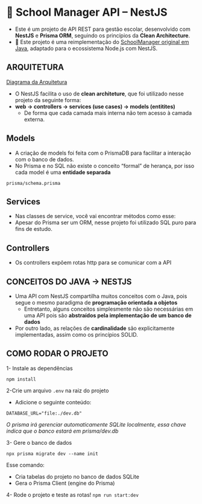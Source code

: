 # 📘 School Manager API – NestJS

- Este é um projeto de API REST para gestão escolar, desenvolvido com **NestJS** e **Prisma ORM**, seguindo os princípios da **Clean Architecture**.
-  🔄 Este projeto é uma reimplementação do [SchoolManager original em Java](https://github.com/Shigekai/SchoolManager), adaptado para o ecossistema Node.js com NestJS.

## ARQUITETURA

[Diagrama da Arquitetura](https://i.ibb.co/fYcBdGZK/Design-sem-nome.png)

- O NestJS facilita o uso de **clean architeture**, que foi utilizado nesse projeto da seguinte forma:
- **web → controllers → services (use cases) → models (entitites)**
    - De forma que cada camada mais interna não tem acesso à camada externa.

## Models

- A criação de models foi feita com o PrismaDB para facilitar a interação com o banco de dados.
- No Prisma e no SQL não existe o conceito “formal” de herança, por isso cada model é uma **entidade separada**

`prisma/schema.prisma`

## Services

- Nas classes de service, você vai encontrar métodos como esse:
- Apesar do Prisma ser um ORM, nesse projeto foi utilizado SQL puro para fins de estudo.

## Controllers

- Os controllers expõem rotas http para se comunicar com a API


## CONCEITOS DO JAVA → NESTJS

- Uma API com NestJS compartilha muitos conceitos com o Java, pois segue o mesmo paradigma de **programação orientada a objetos**
    - Entretanto, alguns conceitos simplesmente não são necessárias em uma API pois são **abstraídos pela implementação de um banco de dados**
- Por outro lado, as relações de **cardinalidade** são explicitamente implementadas, assim como os princípios SOLID.

## COMO RODAR O PROJETO

1- Instale as dependências

`npm install`

2-Crie um arquivo `.env` na raiz do projeto

- Adicione o seguinte conteúdo:

`DATABASE_URL="file:./dev.db"`

*O prisma irá gerenciar automaticamente SQLite localmente, essa chave indica que o banco estará em prisma/dev.db*

3- Gere o banco de dados 

`npx prisma migrate dev --name init`

Esse comando:

- Cria tabelas do projeto no banco de dados SQLite
- Gera o Prisma Client (engine do Prisma)

4- Rode o projeto e teste as rotas!
`npm run start:dev`
